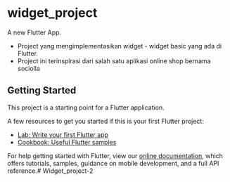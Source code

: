 
# widget_project

A new Flutter App.
- Project yang mengimplementasikan widget - widget basic yang ada di Flutter.
- Project ini terinspirasi dari salah satu aplikasi online shop bernama sociolla


## Getting Started

This project is a starting point for a Flutter application.

A few resources to get you started if this is your first Flutter project:

- [Lab: Write your first Flutter app](https://flutter.dev/docs/get-started/codelab)
- [Cookbook: Useful Flutter samples](https://flutter.dev/docs/cookbook)

For help getting started with Flutter, view our
[online documentation](https://flutter.dev/docs), which offers tutorials,
samples, guidance on mobile development, and a full API reference.# Widget_project-2
